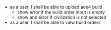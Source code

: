 - as a user, I shall be able to upload aoe4 build
    - show error if the build order input is empty
    - show and error if civilization is not selected
- as a user, I shall be able to view build orders